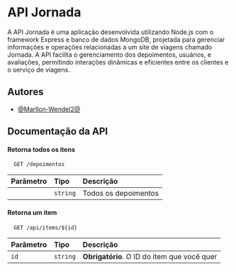 # API Jornada

A API Jornada é uma aplicação desenvolvida utilizando Node.js com o framework Express e banco de dados MongoDB, projetada para gerenciar informações e operações relacionadas a um site de viagens chamado Jornada. A API facilita o gerenciamento dos depoimentos, usuários, e avaliações, permitindo interações dinâmicas e eficientes entre os clientes e o serviço de viagens.


## Autores

- [@Marllon-Wendel2@](https://github.com/Marllon-Wendel2)


## Documentação da API

#### Retorna todos os itens

```http
  GET /depoimentos
```

| Parâmetro   | Tipo       | Descrição                           |
| :---------- | :--------- | :---------------------------------- |
|  | `string` | Todos os depoimentos |

#### Retorna um item

```http
  GET /api/items/${id}
```

| Parâmetro   | Tipo       | Descrição                                   |
| :---------- | :--------- | :------------------------------------------ |
| `id`      | `string` | **Obrigatório**. O ID do item que você quer |



